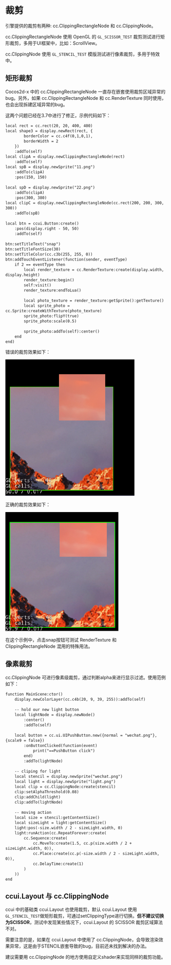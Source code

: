 # 裁剪

引擎提供的裁剪有两种: cc.ClippingRectangleNode 和 cc.ClippingNode。

cc.ClippingRectangleNode 使用 OpenGL 的 `GL_SCISSOR_TEST` 裁剪测试进行矩形裁剪，多用于UI框架中，比如：ScrollView。

cc.ClippingNode 使用 `GL_STENCIL_TEST` 模版测试进行像素裁剪，多用于特效中。

## 矩形裁剪

Cocos2d-x 中的 cc.ClippingRectangleNode 一直存在嵌套使用裁剪区域异常的bug。另外，如果 cc.ClippingRectangleNode 和 cc.RenderTexture 同时使用，也会出现拆建区域异常的bug。

这两个问题已经在3.7中进行了修正，示例代码如下：

```
local rect = cc.rect(20, 20, 400, 400)
local shape3 = display.newRect(rect, {
		borderColor = cc.c4f(0,1,0,1),
		borderWidth = 2
	})
	:addTo(self)
local clipA = display.newClippingRectangleNode(rect)
	:addTo(self)
local spB = display.newSprite("11.png")
	:addTo(clipA)
	:pos(150, 150)

local spD = display.newSprite("22.png")
	:addTo(clipA)
	:pos(300, 380)
local clipC = display.newClippingRectangleNode(cc.rect(200, 200, 300, 300))
	:addTo(spB)

local btn = ccui.Button:create()
	:pos(display.right - 50, 50)
	:addTo(self)

btn:setTitleText("snap")
btn:setTitleFontSize(30)
btn:setTitleColor(cc.c3b(255, 255, 0))
btn:addTouchEventListener(function(sender, eventType)
	if 2 == eventType then
		local render_texture = cc.RenderTexture:create(display.width, display.height)
		render_texture:begin()
		self:visit()
		render_texture:endToLua()

		local photo_texture = render_texture:getSprite():getTexture()
		local sprite_photo = cc.Sprite:createWithTexture(photo_texture)
		sprite_photo:flipY(true)
		sprite_photo:scale(0.5)

		sprite_photo:addTo(self):center()
	end
end)
```

错误的裁剪效果如下：

![](./wrong.png)

正确的裁剪效果如下：

![](./right.png)

在这个示例中，点击snap按钮可测试 RenderTexture 和 ClippingRectangleNode 混用的特殊用法。

## 像素裁剪

cc.ClippingNode 可进行像素级裁剪，通过判断alpha来进行显示过滤。使用范例如下：

```
function MainScene:ctor()
	display.newColorLayer(cc.c4b(20, 9, 39, 255)):addTo(self)

	-- hold our new light button
	local lightNode = display.newNode()
		:center()
		:addTo(self)
	
	local button = cc.ui.UIPushButton.new({normal = "wechat.png"}, {scale9 = false})
		:onButtonClicked(function(event)
            print("==PushButton click")
        end)
		:addTo(lightNode)

	-- cliping for light
	local stencil = display.newSprite("wechat.png")
	local light = display.newSprite("light.png")
	local clip = cc.ClippingNode:create(stencil)
	clip:setAlphaThreshold(0.08)
	clip:addChild(light)
	clip:addTo(lightNode)

	-- moving action
	local size = stencil:getContentSize()
	local sizeLight = light:getContentSize()
	light:pos(-size.width / 2 - sizeLight.width, 0)
	light:runAction(cc.RepeatForever:create(
		cc.Sequence:create(
			cc.MoveTo:create(1.5, cc.p(size.width / 2 + sizeLight.width, 0)),
			cc.Place:create(cc.p(-size.width / 2 - sizeLight.width, 0)),
			cc.DelayTime:create(1)
		)
	))
end
```

## ccui.Layout 与 cc.ClippingNode

ccui 中的基础类 ccui.Layout 也使用裁剪，默认 ccui.Layout 使用`GL_STENCIL_TEST`做矩形裁剪，可通过setClippingType进行切换。**但不建议切换为SCISSOR**，测试中发现某些情况下，ccui.Layout 的 SCISSOR 裁剪区域算法不对。

需要注意的是，如果在 ccui.Layout 中使用了 cc.ClippingNode，会导致渲染效果异常，这是由于STENCIL嵌套导致的bug，目前还未找到解决的办法。

建议需要用 cc.ClippingNode 的地方使用自定义shader来实现同样的裁剪功能。